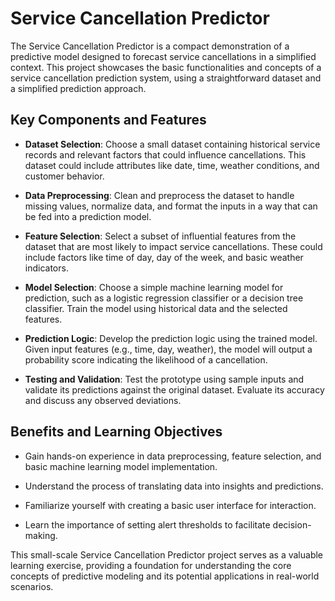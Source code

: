 # Service Cancellation Predictor

The Service Cancellation Predictor is a compact demonstration of a predictive model designed to forecast service cancellations in a simplified context. This project showcases the basic functionalities and concepts of a service cancellation prediction system, using a straightforward dataset and a simplified prediction approach.

## Key Components and Features

- **Dataset Selection**: Choose a small dataset containing historical service records and relevant factors that could influence cancellations. This dataset could include attributes like date, time, weather conditions, and customer behavior.

- **Data Preprocessing**: Clean and preprocess the dataset to handle missing values, normalize data, and format the inputs in a way that can be fed into a prediction model.

- **Feature Selection**: Select a subset of influential features from the dataset that are most likely to impact service cancellations. These could include factors like time of day, day of the week, and basic weather indicators.

- **Model Selection**: Choose a simple machine learning model for prediction, such as a logistic regression classifier or a decision tree classifier. Train the model using historical data and the selected features.

- **Prediction Logic**: Develop the prediction logic using the trained model. Given input features (e.g., time, day, weather), the model will output a probability score indicating the likelihood of a cancellation.

- **Testing and Validation**: Test the prototype using sample inputs and validate its predictions against the original dataset. Evaluate its accuracy and discuss any observed deviations.

## Benefits and Learning Objectives

- Gain hands-on experience in data preprocessing, feature selection, and basic machine learning model implementation.

- Understand the process of translating data into insights and predictions.

- Familiarize yourself with creating a basic user interface for interaction.

- Learn the importance of setting alert thresholds to facilitate decision-making.

This small-scale Service Cancellation Predictor project serves as a valuable learning exercise, providing a foundation for understanding the core concepts of predictive modeling and its potential applications in real-world scenarios.

